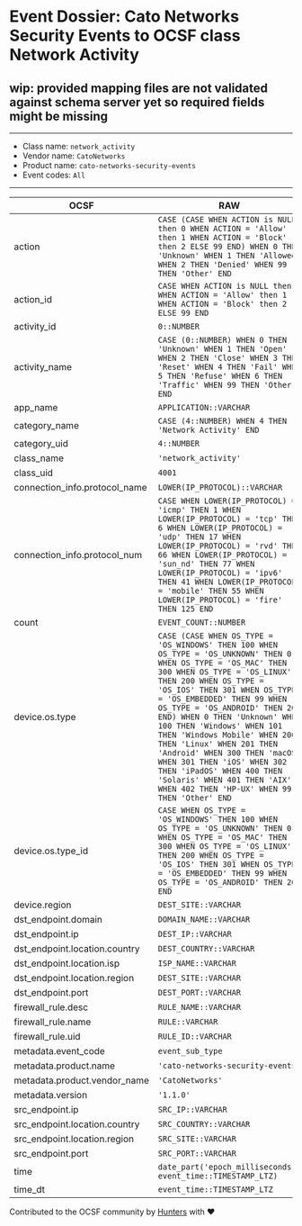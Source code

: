 # Event Dossier: Cato Networks Security Events to OCSF class Network Activity

## wip: provided mapping files are not validated against schema server yet so required fields might be missing
---
* Class name: `network_activity`
* Vendor name: `CatoNetworks`
* Product name: `cato-networks-security-events`
* Event codes: `All`
---

| OCSF | RAW |
| --- | --- |
| action | ```CASE (CASE WHEN ACTION is NULL then 0 WHEN ACTION = 'Allow' then 1 WHEN ACTION = 'Block' then 2 ELSE 99 END) WHEN 0 THEN 'Unknown' WHEN 1 THEN 'Allowed' WHEN 2 THEN 'Denied' WHEN 99 THEN 'Other' END``` |
| action_id | ```CASE WHEN ACTION is NULL then 0 WHEN ACTION = 'Allow' then 1 WHEN ACTION = 'Block' then 2 ELSE 99 END``` |
| activity_id | ```0::NUMBER``` |
| activity_name | ```CASE (0::NUMBER) WHEN 0 THEN 'Unknown' WHEN 1 THEN 'Open' WHEN 2 THEN 'Close' WHEN 3 THEN 'Reset' WHEN 4 THEN 'Fail' WHEN 5 THEN 'Refuse' WHEN 6 THEN 'Traffic' WHEN 99 THEN 'Other' END``` |
| app_name | ```APPLICATION::VARCHAR``` |
| category_name | ```CASE (4::NUMBER) WHEN 4 THEN 'Network Activity' END``` |
| category_uid | ```4::NUMBER``` |
| class_name | ```'network_activity'``` |
| class_uid | ```4001``` |
| connection_info.protocol_name | ```LOWER(IP_PROTOCOL)::VARCHAR``` |
| connection_info.protocol_num | ```CASE WHEN LOWER(IP_PROTOCOL) = 'icmp' THEN 1 WHEN LOWER(IP_PROTOCOL) = 'tcp' THEN 6 WHEN LOWER(IP_PROTOCOL) = 'udp' THEN 17 WHEN LOWER(IP_PROTOCOL) = 'rvd' THEN 66 WHEN LOWER(IP_PROTOCOL) = 'sun_nd' THEN 77 WHEN LOWER(IP_PROTOCOL) = 'ipv6' THEN 41 WHEN LOWER(IP_PROTOCOL) = 'mobile' THEN 55 WHEN LOWER(IP_PROTOCOL) = 'fire' THEN 125 END``` |
| count | ```EVENT_COUNT::NUMBER``` |
| device.os.type | ```CASE (CASE WHEN OS_TYPE = 'OS_WINDOWS' THEN 100 WHEN OS_TYPE = 'OS_UNKNOWN' THEN 0 WHEN OS_TYPE = 'OS_MAC' THEN 300 WHEN OS_TYPE = 'OS_LINUX' THEN 200 WHEN OS_TYPE = 'OS_IOS' THEN 301 WHEN OS_TYPE = 'OS_EMBEDDED' THEN 99 WHEN OS_TYPE = 'OS_ANDROID' THEN 201 END) WHEN 0 THEN 'Unknown' WHEN 100 THEN 'Windows' WHEN 101 THEN 'Windows Mobile' WHEN 200 THEN 'Linux' WHEN 201 THEN 'Android' WHEN 300 THEN 'macOS' WHEN 301 THEN 'iOS' WHEN 302 THEN 'iPadOS' WHEN 400 THEN 'Solaris' WHEN 401 THEN 'AIX' WHEN 402 THEN 'HP-UX' WHEN 99 THEN 'Other' END``` |
| device.os.type_id | ```CASE WHEN OS_TYPE = 'OS_WINDOWS' THEN 100 WHEN OS_TYPE = 'OS_UNKNOWN' THEN 0 WHEN OS_TYPE = 'OS_MAC' THEN 300 WHEN OS_TYPE = 'OS_LINUX' THEN 200 WHEN OS_TYPE = 'OS_IOS' THEN 301 WHEN OS_TYPE = 'OS_EMBEDDED' THEN 99 WHEN OS_TYPE = 'OS_ANDROID' THEN 201 END``` |
| device.region | ```DEST_SITE::VARCHAR``` |
| dst_endpoint.domain | ```DOMAIN_NAME::VARCHAR``` |
| dst_endpoint.ip | ```DEST_IP::VARCHAR``` |
| dst_endpoint.location.country | ```DEST_COUNTRY::VARCHAR``` |
| dst_endpoint.location.isp | ```ISP_NAME::VARCHAR``` |
| dst_endpoint.location.region | ```DEST_SITE::VARCHAR``` |
| dst_endpoint.port | ```DEST_PORT::VARCHAR``` |
| firewall_rule.desc | ```RULE_NAME::VARCHAR``` |
| firewall_rule.name | ```RULE::VARCHAR``` |
| firewall_rule.uid | ```RULE_ID::VARCHAR``` |
| metadata.event_code | ```event_sub_type``` |
| metadata.product.name | ```'cato-networks-security-events'``` |
| metadata.product.vendor_name | ```'CatoNetworks'``` |
| metadata.version | ```'1.1.0'``` |
| src_endpoint.ip | ```SRC_IP::VARCHAR``` |
| src_endpoint.location.country | ```SRC_COUNTRY::VARCHAR``` |
| src_endpoint.location.region | ```SRC_SITE::VARCHAR``` |
| src_endpoint.port | ```SRC_PORT::VARCHAR``` |
| time | ```date_part('epoch_milliseconds', event_time::TIMESTAMP_LTZ)``` |
| time_dt | ```event_time::TIMESTAMP_LTZ``` |

Contributed to the OCSF community by [Hunters](https://www.hunters.security/) with ❤
